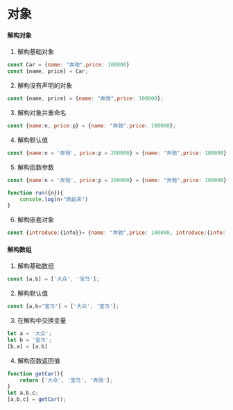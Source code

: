 # 对象

#### 解构对象

1. 解构基础对象

```js
const Car = {name: "奔驰",price: 100000}
const {name, price} = Car;
```

2. 解构没有声明的对象

```js
const {name, price} = {name: "奔驰",price: 100000};
```

3. 解构对象并重命名

```js
const {name:n, price:p} = {name: "奔驰",price: 100000};
```

4. 解构默认值

```js
const {name:n = '奔驰', price:p = 200000} = {name: "奔驰",price: 100000};
```

5. 解构函数参数

```js
const {name:n = '奔驰', price:p = 200000} = {name: "奔驰",price: 100000};

function run({n}){
    console.log(n+"跑起来")
}
```

6. 解构嵌套对象

```js
const {introduce:{info}}= {name: "奔驰",price: 100000, introduce:{info: '这种车贼贵'}};

```

#### 解构数组

1. 解构基础数组

```js
const [a,b] = ['大众', '宝马'];
```

2. 解构默认值

```js
const [a,b="宝马"] = ['大众', '宝马'];
```

3. 在解构中交换变量

```js
let a = '大众';
let b = '宝马';
[b,a] = [a,b]
```

4. 解构函数返回值

```js
function getCar(){
    return ['大众', '宝马', '奔驰'];
}
let a,b,c;
[a,b,c] = getCar();
```
